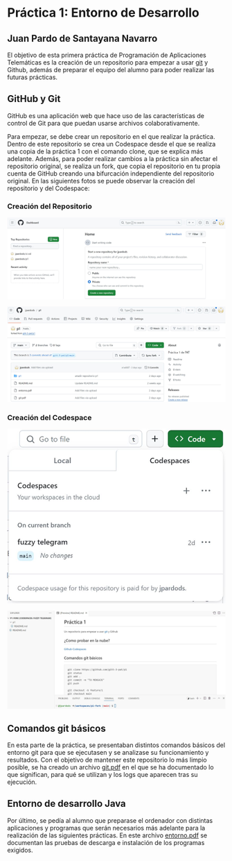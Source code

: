 # Práctica 1: Entorno de Desarrollo
## Juan Pardo de Santayana Navarro

El objetivo de esta primera práctica de Programación de Aplicaciones Telemáticas es la creación de un repositorio para empezar a usar [git](https://git-scm.com/) y Github, además de preparar el equipo del alumno para poder realizar las futuras prácticas.

## GitHub y Git

GitHub es una aplicación web que hace uso de las características de control de Git para que puedan usarse archivos colaborativamente. 

Para empezar, se debe crear un repositorio en el que realizar la práctica. Dentro de este repositorio se crea un Codespace desde el que se realiza una copia de la práctica 1 con el comando clone, que se explica más adelante. Además, para poder realizar cambios a la práctica sin afectar el repositorio original, se realiza un fork, que copia el repositorio en tu propia cuenta de GitHub creando una bifurcación independiente del repositorio original. En las siguientes fotos se puede observar la creación del repositorio y del Codespace:

### Creación del Repositorio
![](https://github.com/jpardods/p1/blob/main/fotos/rep1.JPG)


![](https://github.com/jpardods/p1/blob/main/fotos/rep2.JPG)



### Creación del Codespace
![](https://github.com/jpardods/p1/blob/main/fotos/cod1.JPG)


![](https://github.com/jpardods/p1/blob/main/fotos/cod2.JPG)



## Comandos git básicos

En esta parte de la práctica, se presentaban distintos comandos básicos del entorno git para que se ejecutasen y se analizase su funcionamiento y resultados. Con el objetivo de mantener este repositorio lo más limpio posible, se ha creado un archivo [git.pdf](https://github.com/jpardods/p1/blob/main/git.pdf) en el que se ha documentado lo que significan, para qué se utilizan y los logs que aparecen tras su ejecución.

## Entorno de desarrollo Java

Por último, se pedía al alumno que preparase el ordenador con distintas aplicaciones y programas que serán necesarios más adelante para la realización de las siguientes prácticas. En este archivo [entorno.pdf](https://github.com/jpardods/p1/blob/main/entorno.pdf) se documentan las pruebas de descarga e instalación de los programas exigidos.
